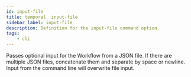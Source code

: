 ```yaml
---
id: input-file
title: temporal  input-file
sidebar_label: input-file
description: Definition for the input-file command option.
tags:
	- cli
---
```

Passes optional input for the Workflow from a JSON file. If there are multiple JSON files, concatenate them and separate by space or newline. Input from the command line will overwrite file input.
